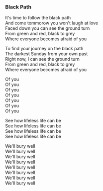 ### Black Path

It's time to follow the black path  
And come tommorow you won't laugh at love  
Faced down you can see the ground turn  
From green and red, black to grey  
Where everyone becomes afraid of you

To find your journey on the black path  
The darkest Sunday from your own past  
Right now, I can see the ground turn  
From green and red, black to grey  
Where everyone becomes afraid of you

Of you  
Of you  
Of you  
Of you  
Of you  
Of you  
Of you

See how lifeless life can be  
See how lifeless life can be  
See how lifeless life can be  
See how lifeless life can be

We'll bury well  
We'll bury well  
We'll bury well  
We'll bury well  
We'll bury well  
We'll bury well  
We'll bury well  
We'll bury well